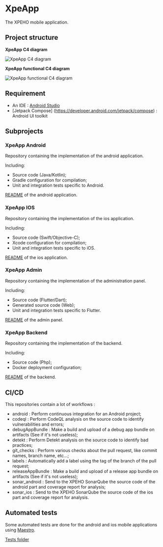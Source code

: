 # XpeApp

The XPEHO mobile application.

## Project structure

**XpeApp C4 diagram**

![XpeApp C4 diagram](http://www.plantuml.com/plantuml/png/ZP3DZjCm4CVlVeeXfwoqD09nuhIXAmHIAqhJgjmg9vusbXpRyWUbGhmxOvhMAbHiStB6F_y_via7xa8S57opM5lBNadTgIWmEWLz2DQ_hoh73vEz37rieqVN6HrGXqbdXcglZOW_gkcxrml5TLZFPzN0VK17e-sKG2urkeab0yPu5uo3Wenw0sjIAe1xI9ACDKTwDMm_cAW5TyUoU_EOo1G9QZ58NJp0JmRqNLJB0xPRRYs16so1I2Kx7gJH1Oq-gXW2kdHSzGZ40iy4x8mR6nSFxDU_zc-pVKfwmtqmhLGu1fZ_-VaxGws5Cr901V9B0vhct_4SwFJyvKpbJZfikSVKQJpIzNXvC4vOXzxNLgOzd7-XNdo-GJtpm4UjZ9w7nBCbgZ9ItqV8owN-FgN-j5ej6e8oS-hm7-mYaajStMU1kv3hjYD6X-bo_PmTxsUla5jBMY8Nljeu6KxTcg-pjAKdr28EwZS0 "XpeApp C4 diagram")

**XpeApp functional C4 diagram**

![XpeApp functional C4 diagram](http://www.plantuml.com/plantuml/png/RO_1IyCm5CRl-IlYJYleUl7aQNK82awwjOgtaRNFDP2yXEJ5ROZ_koyJf6psr7nyl_o-p2EfGCaQ-UwXyhxghKPnfR4pgOSKZ1o8VBmhow3sivsc8MrJXD0v942QTSwMEtHzEfIBsvlQAAJNvNDfLIG876qMN5GQ8SmyMuIe8KI7quC7vVr6PTsrdFpA9_pN3f2d34ug3WeXccCai9jxbx1NuJZbc6jBjzK6SiVeJf5sE2dabv3y_HbpzGNsqG0HMvaQdRAh0P0uYefp7kCUmkep4fTNRqsReUeKIdAIU6gdh5TwXz9zo5EZ4Dz2hC6SlV1YolgXQMLLF-Kh7zksRfYyn4OB_aV47B1Frlm0 "XpeApp functional C4 diagram")

## Requirement

- An IDE : [Android Studio](https://developer.android.com/studio)
- [Jetpack Compose] (https://developer.android.com/jetpack/compose) : Android UI toolkit

## Subprojects

### XpeApp Android

Repository containing the implementation of the android application.

Including:

- Source code (Java/Kotlin);
- Gradle configuration for compilation;
- Unit and integration tests specific to Android.

[README](https://github.com/XPEHO/xpeapp_android/blob/main/README.md) of the android application.

### XpeApp IOS

Repository containing the implementation of the ios application.

Including:

- Source code (Swift/Objective-C);
- Xcode configuration for compilation;
- Unit and integration tests specific to iOS.

[README](https://github.com/XPEHO/xpeapp_ios/blob/main/README.md) of the ios application.

### XpeApp Admin

Repository containing the implementation of the administration panel.

Including:

- Source code (Flutter/Dart);
- Generated source code (Web);
- Unit and integration tests specific to Flutter.

[README](https://github.com/XPEHO/xpeapp_admin/blob/main/README.md) of the admin panel.

### XpeApp Backend

Repository containing the implementation of the backend.

Including:

- Source code (Php);
- Docker deployment configuration;

[README](https://github.com/XPEHO/xpeapp_backend/blob/main/README.md) of the backend.

## CI/CD

This repositories contain a lot of workflows :

- android : Perform continuous integration for an Android project;
- codeql : Perform CodeQL analysis on the source code to identify vulnerabilities and errors;
- debugAppBundle : Make a build and upload of a debug app bundle on artifacts (See if it's not useless);
- detekt : Perform Detekt analysis on the source code to identify bad practices;
- git_checks : Perform various checks about the pull request, like commit names, branch name, etc...;
- labels : Automatically add a label using the tag of the branch of the pull request;
- releaseAppBundle : Make a build and upload of a release app bundle on artifacts (See if it's not useless);
- sonar_android : Send to the XPEHO SonarQube the source code of the android part and coverage report for analysis;
- sonar_ios : Send to the XPEHO SonarQube the source code of the ios part and coverage report for analysis.

## Automated tests

Some automated tests are done for the android and ios mobile applications using [Maestro](https://maestro.mobile.dev/).

[Tests folder](./maestroTest/)
